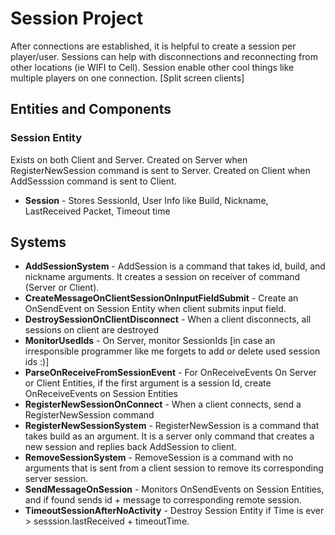 # Session Project
After connections are established, it is helpful to create a session per player/user.
Sessions can help with disconnections and reconnecting from other locations (ie WIFI to Cell).
Session enable other cool things like multiple players on one connection. [Split screen clients]

## Entities and Components

### Session Entity
Exists on both Client and Server.
Created on Server when RegisterNewSession command is sent to Server.
Created on Client when AddSesssion command is sent to Client.
- **Session** - Stores SessionId, User Info like Build, Nickname, LastReceived Packet, Timeout time

## Systems
- **AddSessionSystem** - AddSession is a command that takes id, build, and nickname arguments. It creates a session on receiver of command (Server or Client).
- **CreateMessageOnClientSessionOnInputFieldSubmit** - Create an OnSendEvent on Session Entity when client submits input field.
- **DestroySessionOnClientDisconnect** - When a client disconnects, all sessions on client are destroyed
- **MonitorUsedIds** - On Server, monitor SessionIds [in case an irresponsible programmer like me forgets to add or delete used session ids :)]
- **ParseOnReceiveFromSessionEvent** - For OnReceiveEvents On Server or Client Entities, if the first argument is a session Id, create OnReceiveEvents on Session Entities
- **RegisterNewSessionOnConnect** - When a client connects, send a RegisterNewSession command
- **RegisterNewSessionSystem** - RegisterNewSession is a command that takes build as an argument. It is a server only command that creates a new session and replies back AddSession to client.
- **RemoveSessionSystem** - RemoveSession is a command with no arguments that is sent from a client session to remove its corresponding server session.
- **SendMessageOnSession** - Monitors OnSendEvents on Session Entities, and if found sends id + message to corresponding remote session.
- **TimeoutSessionAfterNoActivity** - Destroy Session Entity if Time is ever > sesssion.lastReceived + timeoutTime.